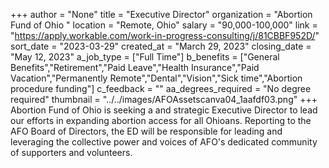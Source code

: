 +++
author = "None"
title = "Executive Director"
organization = "Abortion Fund of Ohio "
location = "Remote, Ohio"
salary = "90,000-100,000"
link = "https://apply.workable.com/work-in-progress-consulting/j/81CBBF952D/"
sort_date = "2023-03-29"
created_at = "March 29, 2023"
closing_date = "May 12, 2023"
a_job_type = ["Full Time"]
b_benefits = ["General Benefits","Retirement","Paid Leave","Health Insurance","Paid Vacation","Permanently Remote","Dental","Vision","Sick time","Abortion procedure funding"]
c_feedback = ""
aa_degrees_required = "No degree required"
thumbnail = "../../images/AFOAssetscanva04_1aafdf03.png"
+++
Abortion Fund of Ohio is seeking a  and strategic Executive Director to lead our efforts in expanding abortion access for all Ohioans. Reporting to the AFO Board of Directors, the ED will be responsible for leading and leveraging the collective power and voices of AFO's dedicated community of supporters and volunteers.